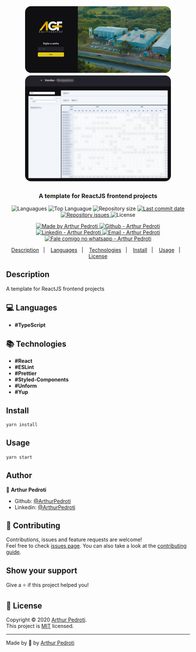 <h1 align="center">
  <img alt="AGF BI" src="./src/assets/agf-bi-1.png" width="400px" style="border-radius:16px;"/>
  <img alt="AGF BI" src="./src/assets/agf-bi-2.png" width="400px" style="border-radius:16px;"/>
</h1>

<h3 align="center" >
  A template for ReactJS frontend projects
</h3>

<p align="center">
  <img alt="Languagues" src="https://img.shields.io/github/languages/count/ArthurPedroti/react-frontend-template">
  <img alt="Top Languague" src="https://img.shields.io/github/languages/top/ArthurPedroti/react-frontend-template">
  <img alt="Repository size" src="https://img.shields.io/github/repo-size/ArthurPedroti/react-frontend-template">
  <a href="https://github.com/ArthurPedroti/react-frontend-template/commits/master">
    <img alt="Last commit date" src="https://img.shields.io/github/last-commit/ArthurPedroti/react-frontend-template">
  </a>
   <a href="https://github.com/ArthurPedroti/react-frontend-template/issues">
    <img alt="Repository issues" src="https://img.shields.io/github/issues/ArthurPedroti/react-frontend-template">
  </a>
  <img alt="License" src="https://img.shields.io/github/license/ArthurPedroti/react-frontend-template">
</p>
<p align="center">

  <a href="https://github.com/ArthurPedroti" target="_blank">
    <img alt="Made by Arthur Pedroti" src="https://img.shields.io/badge/made%20by-Arthur_Pedroti-informational">
  </a>
  <a href="https://github.com/ArthurPedroti" target="_blank" >
    <img alt="Github - Arthur Pedroti" src="https://img.shields.io/badge/Github--%23F8952D?style=social&logo=github">
  </a>
  <a href="https://www.linkedin.com/in/arthurpedroti/" target="_blank" >
    <img alt="Linkedin - Arthur Pedroti" src="https://img.shields.io/badge/Linkedin--%23F8952D?style=social&logo=linkedin">
  </a>
  <a href="mailto:arthurpedroti@gmail.com" target="_blank" >
    <img alt="Email - Arthur Pedroti" src="https://img.shields.io/badge/Email--%23F8952D?style=social&logo=gmail">
  </a>
  <a href="https://api.whatsapp.com/send?phone=5519991830454"
        target="_blank" >
    <img alt="Fale comigo no whatsapp - Arthur Pedroti" src="https://img.shields.io/badge/Whatsapp--%23F8952D?style=social&logo=whatsapp">
  </a>

</p>

<p align="center">
  <a href="#Description">Description</a>&nbsp;&nbsp;&nbsp;|&nbsp;&nbsp;&nbsp;
  <a href="#computer-languages">Languages</a>&nbsp;&nbsp;&nbsp;|&nbsp;&nbsp;&nbsp;
  <a href="#books-technologies">Technologies</a>&nbsp;&nbsp;&nbsp;|&nbsp;&nbsp;&nbsp;
  <a href="#install">Install</a>&nbsp;&nbsp;&nbsp;|&nbsp;&nbsp;&nbsp;
  <a href="#books-usage">Usage</a>&nbsp;&nbsp;&nbsp;|&nbsp;&nbsp;&nbsp;
  <a href="#memo-license">License</a>
</p>

## Description

A template for ReactJS frontend projects

## :computer: Languages

- **#TypeScript**

## :books: Technologies

- **#React**
- **#ESLint**
- **#Prettier**
- **#Styled-Components**
- **#Unform**
- **#Yup**

## Install

```sh
yarn install
```

## Usage

```sh
yarn start
```

## Author

👤 **Arthur Pedroti**

* Github: [@ArthurPedroti](https://github.com/ArthurPedroti)
* Linkedin: [@ArthurPedroti](https://www.linkedin.com/in/arthurpedroti)

## 🤝 Contributing

Contributions, issues and feature requests are welcome!<br />Feel free to check [issues page](https://github.com/ArthurPedroit/react-frontend-template/issues). You can also take a look at the [contributing guide](https://github.com/ArthurPedroit/react-frontend-template/blob/master/CONTRIBUTING.md).

## Show your support

Give a ⭐️ if this project helped you!

## 📝 License

Copyright © 2020 [Arthur Pedroti](https://github.com/ArthurPedroti).<br />
This project is [MIT](https://github.com/ArthurPedroit/react-frontend-template/blob/master/LICENSE) licensed.

---

Made by :blue_heart: by [Arthur Pedroti](https://github.com/ArthurPedroti)
